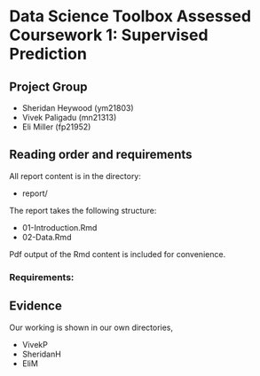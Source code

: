 # Data Science Toolbox Assessed Coursework 1: Supervised Prediction

## Project Group

- Sheridan Heywood (ym21803)
- Vivek Paligadu (mn21313)
- Eli Miller (fp21952)

## Reading order and requirements

All report content is in the directory:

* report/

The report takes the following structure:

* 01-Introduction.Rmd
* 02-Data.Rmd

Pdf output of the Rmd content is included for convenience.

### Requirements:



## Evidence

Our working is shown in our own directories,

* VivekP
* SheridanH
* EliM

